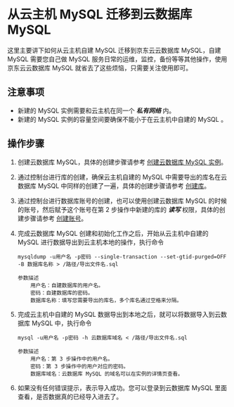 # 从云主机 MySQL 迁移到云数据库 MySQL
这里主要讲下如何从云主机自建 MySQL 迁移到京东云云数据库 MySQL，自建 MySQL 需要您自己做 MySQL 服务日常的运维，监控，备份等等其他操作，使用京东云云数据库 MySQL 就省去了这些烦恼，只需要关注使用即可。

## 注意事项
* 新建的 MySQL 实例需要和云主机在同一个 ***私有网络*** 内。
* 新建的 MySQL 实例的容量空间要确保不能小于在云主机中自建的 MySQL 。

## 操作步骤
1. 创建云数据库 MySQL，具体的创建步骤请参考 [创建云数据库 MySQL 实例](../../../Operation-Guide/Instance/Create-Instance.md)。
2. 通过控制台进行库的创建，确保云主机自建的 MySQL 中需要导出的库名在云数据库 MySQL 中同样的创建了一遍，具体的创建步骤请参考 [创建库](../../../Operation-Guide/Database-Management/Create-Database.md)。
3. 通过控制台进行数据库账号的创建，也可以使用创建云数据库 MySQL 的时候的账号，然后赋予这个账号在第 2 步操作中新建的库的 ***读写*** 权限，具体的创建步骤请参考 [创建账号](../../../Operation-Guide/Account/Create-Account.md)。
4. 完成云数据库 MySQL 创建和初始化工作之后，开始从云主机中自建的 MySQL 进行数据导出到云主机本地的操作，执行命令

    ```
    mysqldump -u用户名 -p密码 --single-transaction --set-gtid-purged=OFF -B 数据库名称 > /路径/导出文件名.sql

    参数描述
        用户名：自建数据库的用户名。
        密码：自建数据库的密码。
        数据库名称：填写您需要导出的库名，多个库名通过空格来分隔。
    ```

5. 完成云主机中自建的 MySQL 数据导出到本地之后，就可以将数据导入到云数据库 MySQL 中，执行命令

    ```
    mysql -u用户名 -p密码 -h 云数据库域名 < /路径/导出文件名.sql

    参数描述
        用户名：第 3 步操作中的用户名。
        密码：第 3 步操作中的用户对应的密码。
        数据库域名：云数据库 MySQL 的域名可以在实例的详情页查看。
    ```
    
6. 如果没有任何错误提示，表示导入成功。您可以登录到云数据库 MySQL 里面查看，是否数据真的已经导入进去了。
